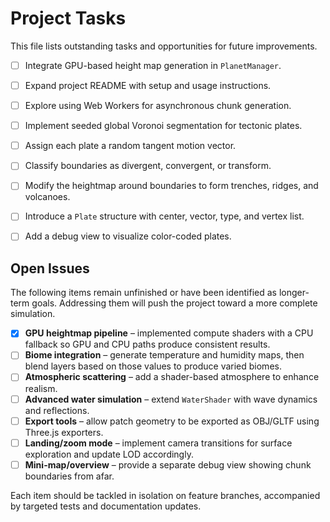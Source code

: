# Project Tasks

This file lists outstanding tasks and opportunities for future improvements.


- [ ] Integrate GPU-based height map generation in `PlanetManager`.

- [ ] Expand project README with setup and usage instructions.
- [ ] Explore using Web Workers for asynchronous chunk generation.
- [ ] Implement seeded global Voronoi segmentation for tectonic plates.
- [ ] Assign each plate a random tangent motion vector.
- [ ] Classify boundaries as divergent, convergent, or transform.
- [ ] Modify the heightmap around boundaries to form trenches, ridges, and volcanoes.
- [ ] Introduce a `Plate` structure with center, vector, type, and vertex list.
- [ ] Add a debug view to visualize color-coded plates.


## Open Issues

The following items remain unfinished or have been identified as longer-term goals. Addressing them will push the project toward a more complete simulation.

 - [x] **GPU heightmap pipeline** – implemented compute shaders with a CPU fallback so GPU and CPU paths produce consistent results.
- [ ] **Biome integration** – generate temperature and humidity maps, then blend layers based on those values to produce varied biomes.
- [ ] **Atmospheric scattering** – add a shader-based atmosphere to enhance realism.
- [ ] **Advanced water simulation** – extend `WaterShader` with wave dynamics and reflections.
- [ ] **Export tools** – allow patch geometry to be exported as OBJ/GLTF using Three.js exporters.
- [ ] **Landing/zoom mode** – implement camera transitions for surface exploration and update LOD accordingly.
- [ ] **Mini-map/overview** – provide a separate debug view showing chunk boundaries from afar.

Each item should be tackled in isolation on feature branches, accompanied by targeted tests and documentation updates.

